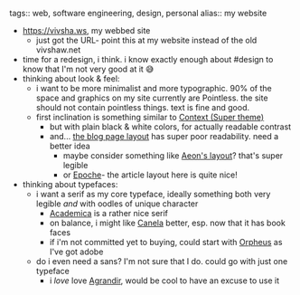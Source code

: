 tags:: web, software engineering, design, personal
alias:: my website

- https://vivsha.ws, my webbed site
	- just got the URL- point this at my website instead of the old vivshaw.net
- time for a redesign, i think. i know exactly enough about #design to know that I'm not very good at it 😅
- thinking about look & feel:
	- i want to be more minimalist and more typographic. 90% of the space and graphics on my site currently are Pointless. the site should not contain pointless things. text is fine and good.
	- first inclination is something similar to [Context (Super theme)](https://context.super.site/)
		- but with plain black & white colors, for actually readable contrast
		- and... [the blog page layout](https://context.super.site/blog/think) has super poor readability. need a better idea
			- maybe consider something like [Aeon's layout](https://aeon.co/essays/is-it-possible-to-hold-truly-contradictory-beliefs-together)? that's super legible
			- or [Epoche](https://epochemagazine.org/65/section-23-the-berkeleian-unconscious-marx/)- the article layout here is quite nice!
- thinking about typefaces:
	- i want a serif as my core typeface, ideally something both very legible _and_ with oodles of unique character
		- [Academica](https://www.stormtype.com/families/academica) is a rather nice serif
		- on balance, i might like [Canela](https://commercialtype.com/catalog/canela) better, esp. now that it has book faces
		- if i'm not committed yet to buying, could start with [Orpheus](https://fonts.adobe.com/fonts/orpheus) as I've got adobe
	- do i even need a sans? I'm not sure that I do. could go with just one typeface
		- i _love_ love [Agrandir](https://pangrampangram.com/products/agrandir), would be cool to have an excuse to use it